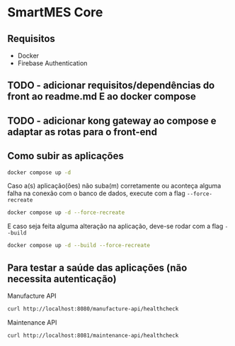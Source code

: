 # SmartMES Core

## Requisitos

- Docker
- Firebase Authentication

## TODO - adicionar requisitos/dependências do front ao readme.md E ao docker compose
## TODO - adicionar kong gateway ao compose e adaptar as rotas para o front-end

## Como subir as aplicações

````bash
docker compose up -d
````

Caso a(s) aplicação(ões) não suba(m) corretamente ou aconteça alguma falha na conexão com o banco de dados, execute com a flag `--force-recreate`
````bash
docker compose up -d --force-recreate
````

E caso seja feita alguma alteração na aplicação, deve-se rodar com a flag `--build`
````bash
docker compose up -d --build --force-recreate
````

## Para testar a saúde das aplicações (não necessita autenticação)

Manufacture API
````bash
curl http://localhost:8080/manufacture-api/healthcheck
````

Maintenance API
````bash
curl http://localhost:8081/maintenance-api/healthcheck
````
